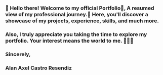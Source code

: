 ### 👀 Hello there! Welcome to my official Portfolio📙, A resumed view of my professional journey.🌱 Here, you'll discover a showcase of my projects, experience, skills, and much more.
### Also, I truly appreciate you taking the time to explore my portfolio. Your interest means the world to me. 👩‍💻🚀
### Sincerely,
### Alan Axel Castro Resendiz
<!--
**alancasre133/alancasre133** is a ✨ _special_ ✨ repository because its `README.md` (this file) appears on your GitHub profile.

Here are some ideas to get you started:

- 🔭 I’m currently working on ...
- 🌱 I’m currently learning ...
- 👯 I’m looking to collaborate on ...
- 🤔 I’m looking for help with ...
- 💬 Ask me about ...
- 📫 How to reach me: ...
- 😄 Pronouns: ...
- ⚡ Fun fact: ...
-->
